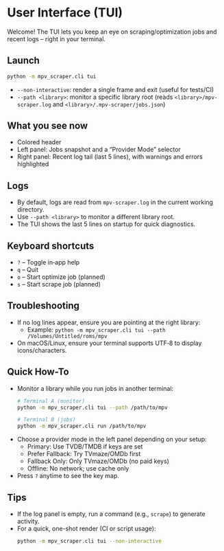 # User Interface (TUI)

Welcome! The TUI lets you keep an eye on scraping/optimization jobs and recent logs – right in your terminal.

## Launch

```bash
python -m mpv_scraper.cli tui
```

- `--non-interactive`: render a single frame and exit (useful for tests/CI)
- `--path <library>`: monitor a specific library root (reads `<library>/mpv-scraper.log` and `<library>/.mpv-scraper/jobs.json`)

## What you see now
- Colored header
- Left panel: Jobs snapshot and a “Provider Mode” selector
- Right panel: Recent log tail (last 5 lines), with warnings and errors highlighted

## Logs
- By default, logs are read from `mpv-scraper.log` in the current working directory.
- Use `--path <library>` to monitor a different library root.
- The TUI shows the last 5 lines on startup for quick diagnostics.

## Keyboard shortcuts
- `?` – Toggle in‑app help
- `q` – Quit
- `o` – Start optimize job (planned)
- `s` – Start scrape job (planned)

## Troubleshooting
- If no log lines appear, ensure you are pointing at the right library:
  - Example: `python -m mpv_scraper.cli tui --path /Volumes/Untitled/roms/mpv`
- On macOS/Linux, ensure your terminal supports UTF‑8 to display icons/characters.

## Quick How-To
- Monitor a library while you run jobs in another terminal:
  ```bash
  # Terminal A (monitor)
  python -m mpv_scraper.cli tui --path /path/to/mpv

  # Terminal B (jobs)
  python -m mpv_scraper.cli run /path/to/mpv
  ```
- Choose a provider mode in the left panel depending on your setup:
  - Primary: Use TVDB/TMDB if keys are set
  - Prefer Fallback: Try TVmaze/OMDb first
  - Fallback Only: Only TVmaze/OMDb (no paid keys)
  - Offline: No network; use cache only
- Press `?` anytime to see the key map.

## Tips
- If the log panel is empty, run a command (e.g., `scrape`) to generate activity.
- For a quick, one-shot render (CI or script usage):
  ```bash
  python -m mpv_scraper.cli tui --non-interactive
  ```
